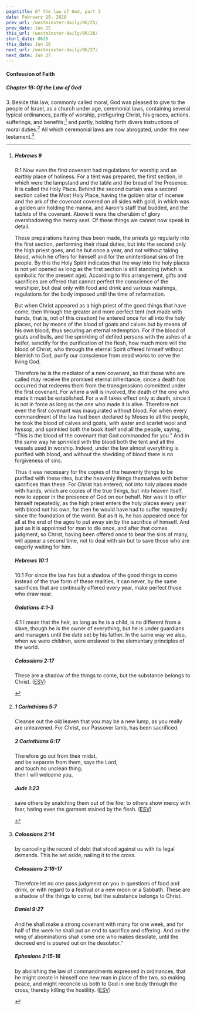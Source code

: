 ```yaml
---
pagetitle: Of the law of God, part 3
date: February 19, 2020
prev_url: /westminster-daily/06/25/
prev_date: Jun 25
this_url: /westminster-daily/06/26/
short_date: 0626
this_date: Jun 26
next_url: /westminster-daily/06/27/
next_date: Jun 27
---
```


#### Confession of Faith

##### Chapter 19: Of the Law of God

3\. Beside this law, commonly called moral, God was pleased to give to the people of Israel, as a church under age, ceremonial laws, containing several typical ordinances, partly of worship, prefiguring Christ, his graces, actions, sufferings, and benefits;[^fnref:wcf1] and partly, holding forth divers instructions of moral duties.[^fnref:wcf2] All which ceremonial laws are now abrogated, under the new testament.[^fnref:wcf3]

[^fnref:wcf1]: <div class="esv"><h5>Hebrews 9</h5> <div class="esv-text"> <p id="p58009001.05-1"><span class="chapter-num" id="v58009001-1">9:1&nbsp;</span>Now even the first covenant had regulations for worship and an earthly place of holiness. For a tent was prepared, the first section, in which were the lampstand and the table and the bread of the Presence. It is called the Holy Place. Behind the second curtain was a second section called the Most Holy Place, having the golden altar of incense and the ark of the covenant covered on all sides with gold, in which was a golden urn holding the manna, and Aaron's staff that budded, and the tablets of the covenant. Above it were the cherubim of glory overshadowing the mercy seat. Of these things we cannot now speak in detail.</p>  <p id="p58009006.01-1">These preparations having thus been made, the priests go regularly into the first section, performing their ritual duties, but into the second only the high priest goes, and he but once a year, and not without taking blood, which he offers for himself and for the unintentional sins of the people. By this the Holy Spirit indicates that the way into the holy places is not yet opened as long as the first section is still standing (which is symbolic for the present age). According to this arrangement, gifts and sacrifices are offered that cannot perfect the conscience of the worshiper, but deal only with food and drink and various washings, regulations for the body imposed until the time of reformation.</p>   <p id="p58009011.07-1">But when Christ appeared as a high priest of the good things that have come, then through the greater and more perfect tent (not made with hands, that is, not of this creation) he entered once for all into the holy places, not by means of the blood of goats and calves but by means of his own blood, thus securing an eternal redemption. For if the blood of goats and bulls, and the sprinkling of defiled persons with the ashes of a heifer, sanctify for the purification of the flesh, how much more will the blood of Christ, who through the eternal Spirit offered himself without blemish to God, purify our conscience from dead works to serve the living God.</p>  <p id="p58009015.01-1">Therefore he is the mediator of a new covenant, so that those who are called may receive the promised eternal inheritance, since a death has occurred that redeems them from the transgressions committed under the first covenant. For where a will is involved, the death of the one who made it must be established. For a will takes effect only at death, since it is not in force as long as the one who made it is alive. Therefore not even the first covenant was inaugurated without blood. For when every commandment of the law had been declared by Moses to all the people, he took the blood of calves and goats, with water and scarlet wool and hyssop, and sprinkled both the book itself and all the people, saying, &#8220;This is the blood of the covenant that God commanded for you.&#8221; And in the same way he sprinkled with the blood both the tent and all the vessels used in worship. Indeed, under the law almost everything is purified with blood, and without the shedding of blood there is no forgiveness of sins.</p>  <p id="p58009023.01-1">Thus it was necessary for the copies of the heavenly things to be purified with these rites, but the heavenly things themselves with better sacrifices than these. For Christ has entered, not into holy places made with hands, which are copies of the true things, but into heaven itself, now to appear in the presence of God on our behalf. Nor was it to offer himself repeatedly, as the high priest enters the holy places every year with blood not his own, for then he would have had to suffer repeatedly since the foundation of the world. But as it is, he has appeared once for all at the end of the ages to put away sin by the sacrifice of himself. And just as it is appointed for man to die once, and after that comes judgment, so Christ, having been offered once to bear the sins of many, will appear a second time, not to deal with sin but to save those who are eagerly waiting for him.</p> </div><h5>Hebrews 10:1</h5> <div class="esv-text"> <p id="p58010001.06-2"><span class="chapter-num" id="v58010001-2">10:1&nbsp;</span>For since the law has but a shadow of the good things to come instead of the true form of these realities, it can never, by the same sacrifices that are continually offered every year, make perfect those who draw near.</p> </div><h5>Galatians 4:1-3</h5> <div class="esv-text"> <p id="p48004001.04-3"><span class="chapter-num" id="v48004001-3">4:1&nbsp;</span>I mean that the heir, as long as he is a child, is no different from a slave, though he is the owner of everything, but he is under guardians and managers until the date set by his father. In the same way we also, when we were children, were enslaved to the elementary principles of the world.</p> </div><h5>Colossians 2:17</h5> <div class="esv-text"><p id="p51002017.01-4">These are a shadow of the things to come, but the substance belongs to Christ.  (<a href="http://www.esv.org" class="copyright">ESV</a>)</p> </div> </div>

[^fnref:wcf2]: <div class="esv"><h5>1 Corinthians 5:7</h5> <div class="esv-text"><p id="p46005007.01-1">Cleanse out the old leaven that you may be a new lump, as you really are unleavened. For Christ, our Passover lamb, has been sacrificed.</p> </div><h5>2 Corinthians 6:17</h5> <div class="esv-text"><div class="block-indent"> <p class="line-group" id="p47006017.01-2">Therefore go out from their midst,<br /> <span class="indent"></span>and be separate from them, says the Lord,<br /> and touch no unclean thing;<br /> <span class="indent"></span>then I will welcome you,</p> </div> </div><h5>Jude 1:23</h5> <div class="esv-text"><p id="p65001023.01-3">save others by snatching them out of the fire; to others show mercy with fear, hating even the garment stained by the flesh.  (<a href="http://www.esv.org" class="copyright">ESV</a>)</p> </div> </div>

[^fnref:wcf3]: <div class="esv"><h5>Colossians 2:14</h5> <div class="esv-text"><p id="p51002014.01-1">by canceling the record of debt that stood against us with its legal demands. This he set aside, nailing it to the cross.</p> </div><h5>Colossians 2:16-17</h5> <div class="esv-text"> <p id="p51002016.06-2">Therefore let no one pass judgment on you in questions of food and drink, or with regard to a festival or a new moon or a Sabbath. These are a shadow of the things to come, but the substance belongs to Christ.</p> </div><h5>Daniel 9:27</h5> <div class="esv-text"><p id="p27009027.01-3">And he shall make a strong covenant with many for one week, and for half of the week he shall put an end to sacrifice and offering. And on the wing of abominations shall come one who makes desolate, until the decreed end is poured out on the desolator.&#8221;</p> </div><h5>Ephesians 2:15-16</h5> <div class="esv-text"><p id="p49002015.01-4">by abolishing the law of commandments expressed in ordinances, that he might create in himself one new man in place of the two, so making peace, and might reconcile us both to God in one body through the cross, thereby killing the hostility.  (<a href="http://www.esv.org" class="copyright">ESV</a>)</p> </div> </div>


